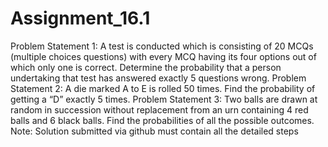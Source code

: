 # Assignment_16.1
Problem Statement 1:
A test is conducted which is consisting of 20 MCQs (multiple choices questions) with
every MCQ having its four options out of which only one is correct. Determine the
probability that a person undertaking that test has answered exactly 5 questions wrong.
Problem Statement 2:
A die marked A to E is rolled 50 times. Find the probability of getting a “D” exactly 5
times.
Problem Statement 3:
Two balls are drawn at random in succession without replacement from an urn
containing 4 red balls and 6 black balls.
Find the probabilities of all the possible outcomes.
Note: Solution submitted via github must contain all the detailed steps
